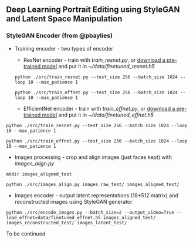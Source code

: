 ## Deep Learning Portrait Editing using StyleGAN and Latent Space Manipulation


### StyleGAN Encoder (from @pbaylies)

* Training encoder - two types of encoder
    * ResNet encoder - train with *train_resnet.py*, or [download a pre-trained model](https://drive.google.com/open?id=1tZLucJ1pZ8GA9JTRwF9d-Thr0zhR-i6l) and put it in *~/data/finetuned_resnet.h5*
    ```
    python ./src/train_resnet.py --test_size 256 --batch_size 1024 --loop 10 --max_patience 1

    python ./src/train_effnet.py --test_size 256 --batch_size 1024 --loop 10 --max_patience 1
    ```
    
    * EfficientNet encoder - train with *train_effnet.py*, or [download a pre-trained model](https://drive.google.com/open?id=1LFTlv0RFo2zXz2GKVEYZDBRL7wFIj5Cc) and put it in *~/data/finetuned_effnet.h5*
    
```
python ./src/train_resnet.py --test_size 256 --batch_size 1024 --loop 10 --max_patience 1

python ./src/train_effnet.py --test_size 256 --batch_size 1024 --loop 10 --max_patience 1
```

* Images processing - crop and align images (just faces kept) with *images_align.py*
```
mkdir images_aligned_test

python ./src/images_align.py images_raw_test/ images_aligned_test/
```



* Images encoder - output latent representations (18*512 matrix)  and reconstructed images using StyleGAN generator 
```
python ./src/encode_images.py --batch_size=2 --output_video=True --load_effnet=data/finetuned_effnet.h5 images_aligned_test/ images_reconstructed_test/ images_latent_test/
```

To be continued

